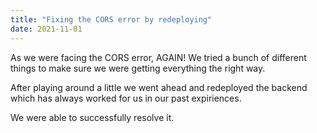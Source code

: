 ```yaml
---
title: "Fixing the CORS error by redeploying"
date: 2021-11-01
---
```


As we were facing the CORS error, AGAIN!
We tried a bunch of different things to make sure we were getting everything the right way.

After playing around a little we went ahead and redeployed the backend which has always worked for us in our past expiriences.

We were able to successfully resolve it.